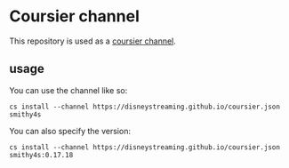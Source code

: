 # Coursier channel

This repository is used as a [coursier channel](https://get-coursier.io/docs/cli-install#channels).

## usage

You can use the channel like so:

```
cs install --channel https://disneystreaming.github.io/coursier.json smithy4s
```

You can also specify the version: 

```
cs install --channel https://disneystreaming.github.io/coursier.json smithy4s:0.17.18
```
